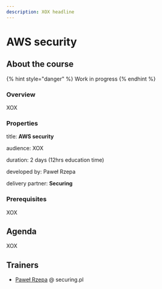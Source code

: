 ```yaml
---
description: XOX headline
---
```


# AWS security

## About the course

{% hint style="danger" %}
Work in progress
{% endhint %}

### Overview

XOX

### Properties

title: **AWS security**

audience: XOX

duration: 2 days \(12hrs education time\)

developed by: Paweł Rzepa 

delivery partner: **Securing** 

### Prerequisites

XOX

## Agenda

XOX

## Trainers

* [Paweł Rzepa](https://www.securing.pl/en/index.html) @ securing.pl

